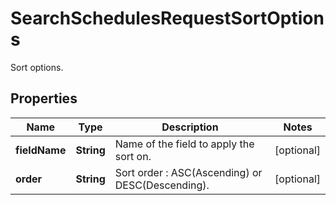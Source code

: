 

# SearchSchedulesRequestSortOptions

Sort options.

## Properties

| Name | Type | Description | Notes |
|------------ | ------------- | ------------- | -------------|
|**fieldName** | **String** | Name of the field to apply the sort on. |  [optional] |
|**order** | **String** | Sort order : ASC(Ascending) or DESC(Descending). |  [optional] |



